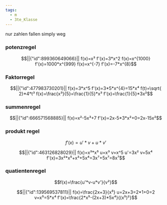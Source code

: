 ```yaml
---
tags:
  - m
  - 3te_Klasse
---
```

nur zahlen fallen simply weg
### potenzregel

```math
||{"id":899360649066}||

f(x)=x³
f'(x)=3*x^2
f(x)=x^{1000}
f'(x)=1000*x^{999}
f(x)=x^{-7}
f'(x)=-7*x^{8}
```

### Faktorregel
```math
||{"id":477983730201}||

f(x)=3*x^5
f'(x)=3*5*x^{4}=15*x⁴
f(t)=\sqrt{ 2}*4*t³
f(x)=\frac{x³}{5}=\frac{1}{5}*x³
f'(x)=\frac{1}{5}*3x²
```
### summenregel 
```math
||{"id":666571568885}||

f(x)=x²-5x³+7
f'(x)=2x-5*3*x²+0=2x-15x²
```
### produkt regel 
$$f'(x)=u'*v+u*v'$$
```math
||{"id":463126828029}||

f(x)=x³*x⁵
u=x³
v=x^5
u'=3x²
v=5x⁴
f'(x)=3x²*x⁵+x³+5x⁴=3x⁷+5x⁷=8x⁷
```

### quatientenregel 
$$f(x)=\frac{u'*v-u*v'}{v²}$$
```math
||{"id":139569537811}||

f(x)=\frac{2x+3}{x⁵}
u=2x+3=2*1+0=2
v=x⁵=5*x⁴
f'(x)=\frac{2*x⁵-(2x+3)*5x⁴}{(x⁵)²}
```
